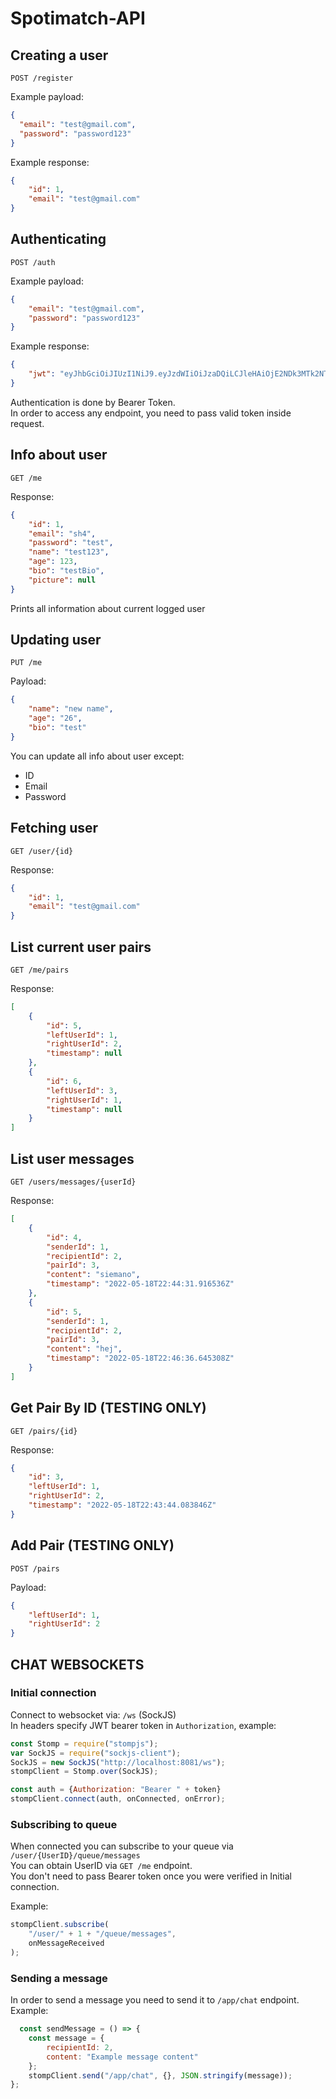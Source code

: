 # Spotimatch-API


## Creating a user

`POST /register`

Example payload:
```json
{
  "email": "test@gmail.com",
  "password": "password123"
}
```

Example response:
```json
{
    "id": 1,
    "email": "test@gmail.com"
}
```


## Authenticating

`POST /auth`

Example payload:
```json
{
    "email": "test@gmail.com",
    "password": "password123"
}
```

Example response:
```json
{
    "jwt": "eyJhbGciOiJIUzI1NiJ9.eyJzdWIiOiJzaDQiLCJleHAiOjE2NDk3MTk2NTIsImlhdCI6MTY0OTcxNjA1Mn0.SOBGleBZnZ-nBRMRtAX703CYZzt1OP-vbZItOs9lrVo"
}
```

Authentication is done by Bearer Token.  
In order to access any endpoint, you need to pass valid token inside request.

## Info about user

`GET /me`

Response:
```json
{
    "id": 1,
    "email": "sh4",
    "password": "test",
    "name": "test123",
    "age": 123,
    "bio": "testBio",
    "picture": null
}
```

Prints all information about current logged user

## Updating user

`PUT /me`

Payload:
```json
{
    "name": "new name",
    "age": "26",
    "bio": "test"
}
```

You can update all info about user except: 
- ID
- Email
- Password


## Fetching user

`GET /user/{id}`

Response:
```json
{
    "id": 1,
    "email": "test@gmail.com"
}
```

## List current user pairs

`GET /me/pairs`

Response:
```json
[
    {
        "id": 5,
        "leftUserId": 1,
        "rightUserId": 2,
        "timestamp": null
    },
    {
        "id": 6,
        "leftUserId": 3,
        "rightUserId": 1,
        "timestamp": null
    }
]
```


## List user messages

`GET /users/messages/{userId}`

Response:
```json
[
    {
        "id": 4,
        "senderId": 1,
        "recipientId": 2,
        "pairId": 3,
        "content": "siemano",
        "timestamp": "2022-05-18T22:44:31.916536Z"
    },
    {
        "id": 5,
        "senderId": 1,
        "recipientId": 2,
        "pairId": 3,
        "content": "hej",
        "timestamp": "2022-05-18T22:46:36.645308Z"
    }
]
```

## Get Pair By ID (TESTING ONLY)

`GET /pairs/{id}`

Response:
```json
{
    "id": 3,
    "leftUserId": 1,
    "rightUserId": 2,
    "timestamp": "2022-05-18T22:43:44.083846Z"
}
```

## Add Pair (TESTING ONLY)

`POST /pairs`

Payload:

```json
{
    "leftUserId": 1,
    "rightUserId": 2 
}
```

## CHAT WEBSOCKETS

### Initial connection

Connect to websocket via: `/ws` (SockJS)  
In headers specify JWT bearer token in `Authorization`, example:

```js
const Stomp = require("stompjs");
var SockJS = require("sockjs-client");
SockJS = new SockJS("http://localhost:8081/ws");
stompClient = Stomp.over(SockJS);

const auth = {Authorization: "Bearer " + token}
stompClient.connect(auth, onConnected, onError);
```

### Subscribing to queue

When connected you can subscribe to your queue via `/user/{UserID}/queue/messages`  
You can obtain UserID via `GET /me` endpoint.  
You don't need to pass Bearer token once you were verified in Initial connection.

Example:

```js
stompClient.subscribe(
    "/user/" + 1 + "/queue/messages",
    onMessageReceived
);
```

### Sending a message

In order to send a message you need to send it to `/app/chat` endpoint.  
Example:

```js
  const sendMessage = () => {
    const message = {
        recipientId: 2,
        content: "Example message content"
    };
    stompClient.send("/app/chat", {}, JSON.stringify(message));
};
```